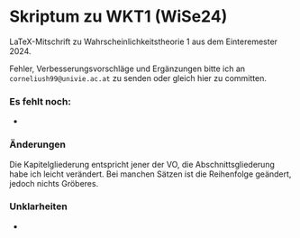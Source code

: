 # Skriptum zu WKT1 (WiSe24)

LaTeX-Mitschrift zu Wahrscheinlichkeitstheorie 1 aus dem Einteremester 2024. 

Fehler, Verbesserungsvorschläge und Ergänzungen bitte ich an 
```corneliush99@univie.ac.at``` zu senden oder gleich hier zu committen.

### Es fehlt noch:
- 

### Änderungen
Die Kapitelgliederung entspricht jener der VO, die Abschnittsgliederung habe ich leicht verändert. 
Bei manchen Sätzen ist die Reihenfolge geändert, jedoch nichts Gröberes. 

### Unklarheiten 
- 
